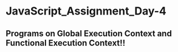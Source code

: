 # JavaScript_Assignment_Day-4
## Programs on Global Execution Context and Functional Execution Context!!
